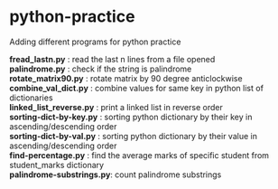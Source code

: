 # python-practice

Adding different programs for python practice

**fread_lastn.py** 	        : read the last n lines from a file opened  
**palindrome.py** 		      : check if the string is palindrome  
**rotate_matrix90.py**      : rotate matrix by 90 degree anticlockwise  
**combine_val_dict.py**	    : combine values for same key  in python list of dictionaries  
**linked_list_reverse.py**  : print a linked list in reverse order  
**sorting-dict-by-key.py**  : sorting python dictionary by their key in ascending/descending order  
**sorting-dict-by-val.py**  : sorting python dictionary by their value in ascending/descending order  
**find-percentage.py**      : find the average marks of specific student from student_marks dictionary   
**palindrome-substrings.py**: count palindrome substrings  

